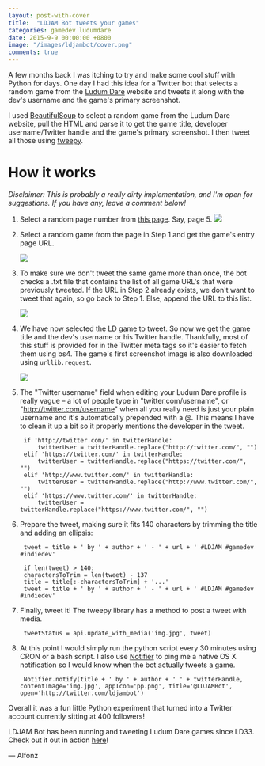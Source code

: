 ```yaml
---
layout: post-with-cover
title:  "LDJAM Bot tweets your games"
categories: gamedev ludumdare
date: 2015-9-9 00:00:00 +0800
image: "/images/ldjambot/cover.png"
comments: true
---
```


A few months back I was itching to try and make some cool stuff with Python for days. One day I had this idea for a Twitter bot that selects a random game from the <a href="http://ludumdare.com/compo">Ludum Dare</a> website and tweets it along with the dev's username and the game's primary screenshot.

I used [BeautifulSoup](http://www.crummy.com/software/BeautifulSoup/bs4/doc/) to select a random game from the Ludum Dare website, pull the HTML and parse it to get the game title, developer username/Twitter handle and the game's primary screenshot. I then tweet all those using [tweepy](http://www.tweepy.org).

# How it works

_Disclaimer: This is probably a really dirty implementation, and I'm open for suggestions. If you have any, leave a comment below!_


1. Select a random page number from [this page](http://ludumdare.com/compo/ludum-dare-33/?action=preview). Say, page 5.
	![](/images/ldjambot/1.png)


1. Select a random game from the page in Step 1 and get the game's entry page URL.
	
	![](/images/ldjambot/2.png)

1. To make sure we don't tweet the same game more than once, the bot checks a .txt file that contains the list of all game URL's that were previously tweeted. If the URL in Step 2 already exists, we don't want to tweet that again, so go back to Step 1. Else, append the URL to this list.
	
	![](/images/ldjambot/3.png)

1. We have now selected the LD game to tweet. So now we get the game title and the dev's username or his Twitter handle. Thankfully, most of this stuff is provided for in the Twitter meta tags so it's easier to fetch them using bs4. The game's first screenshot image is also downloaded using `urllib.request`.

	![](/images/ldjambot/meta.png)

1. The "Twitter username" field when editing your Ludum Dare profile is really vague – a lot of people type in "twitter.com/username", or "http://twitter.com/username" when all you really need is just your plain username and it's automatically prepended with a @. This means I have to clean it up a bit so it properly mentions the developer in the tweet.

		if 'http://twitter.com/' in twitterHandle:
		    twitterUser = twitterHandle.replace("http://twitter.com/", "")
		elif 'https://twitter.com/' in twitterHandle:
		    twitterUser = twitterHandle.replace("https://twitter.com/", "")
		elif 'http://www.twitter.com/' in twitterHandle:
		    twitterUser = twitterHandle.replace("http://www.twitter.com/", "")
		elif 'https://www.twitter.com/' in twitterHandle:
		    twitterUser = twitterHandle.replace("https://www.twitter.com/", "")

1. Prepare the tweet, making sure it fits 140 characters by trimming the title and adding an ellipsis:

		tweet = title + ' by ' + author + ' - ' + url + ' #LDJAM #gamedev #indiedev' 

		if len(tweet) > 140:
		charactersToTrim = len(tweet) - 137
		title = title[:-charactersToTrim] + '...'
		tweet = title + ' by ' + author + ' - ' + url + ' #LDJAM #gamedev #indiedev' 

1. Finally, tweet it! The tweepy library has a method to post a tweet with media.

		tweetStatus = api.update_with_media('img.jpg', tweet)

1. At this point I would simply run the python script every 30 minutes using CRON or a bash script. I also use [Notifier](https://pypi.python.org/pypi/pync) to ping me a native OS X notification so I would know when the bot actually tweets a game.

		Notifier.notify(title + ' by ' + author + ' ' + twitterHandle, contentImage='img.jpg', appIcon='pp.png', title='@LDJAMBot', open='http://twitter.com/ldjambot')

Overall it was a fun little Python experiment that turned into a Twitter account currently sitting at 400 followers!

LDJAM Bot has been running and tweeting Ludum Dare games since LD33. Check out it out in action [here](http://twitter.com/ldjambot)!

— Alfonz
